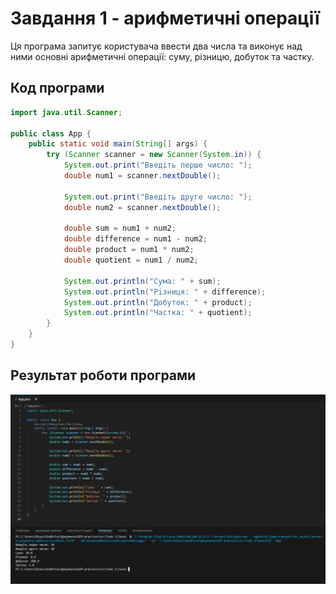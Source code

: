 # Завдання 1 - арифметичні операції

Ця програма запитує користувача ввести два числа та виконує над ними основні арифметичні операції: суму, різницю, добуток та частку.

## Код програми

```java
import java.util.Scanner;

public class App {
    public static void main(String[] args) {
        try (Scanner scanner = new Scanner(System.in)) {
            System.out.print("Введiть перше число: ");
            double num1 = scanner.nextDouble();

            System.out.print("Введiть друге число: ");
            double num2 = scanner.nextDouble();

            double sum = num1 + num2;
            double difference = num1 - num2;
            double product = num1 * num2;
            double quotient = num1 / num2;

            System.out.println("Сума: " + sum);
            System.out.println("Рiзниця: " + difference);
            System.out.println("Добуток: " + product);
            System.out.println("Частка: " + quotient);
        }
    }
}
```
## Результат роботи програми
![Результат роботи програми](https://github.com/Diassont/OOP-practice/blob/main/src/Task%201/image/task1.png?raw=true)
